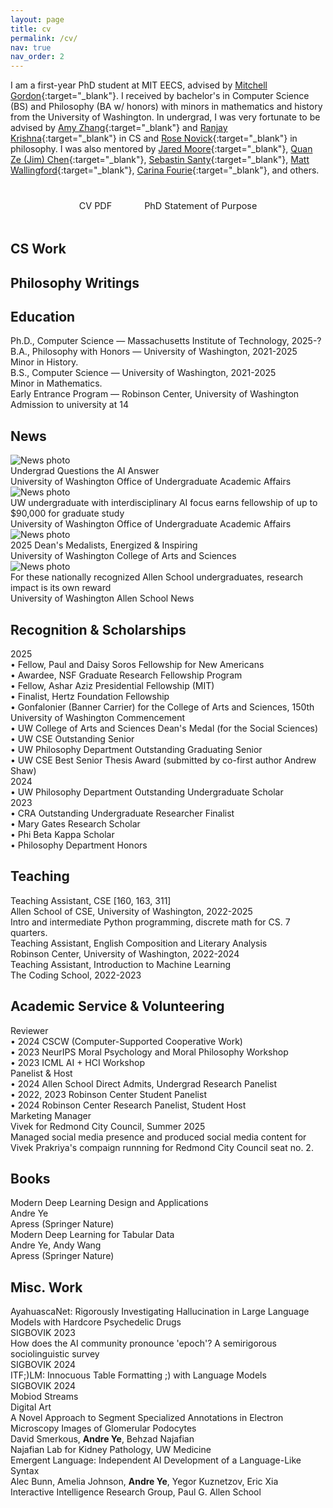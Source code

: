 ```yaml
---
layout: page
title: cv
permalink: /cv/
nav: true
nav_order: 2
---
```


<script>
document.addEventListener('DOMContentLoaded', function() {
    // Load CS papers
    fetch('/assets/json/cs_papers.json')
        .then(response => response.json())
        .then(papers => {
            const container = document.getElementById('cs-papers-container');
            papers.forEach(paper => {
                const paperDiv = createPaperElement(paper, false);
                container.appendChild(paperDiv);
            });
        })
        .catch(error => console.error('Error loading CS papers:', error));

    // Load Philosophy papers
    fetch('/assets/json/philosophy_papers.json')
        .then(response => response.json())
        .then(papers => {
            const container = document.getElementById('philosophy-papers-container');
            papers.forEach(paper => {
                const paperDiv = createPaperElement(paper, true);
                container.appendChild(paperDiv);
            });
        })
        .catch(error => console.error('Error loading philosophy papers:', error));

    function createPaperElement(paper, isPhilosophy) {
        const paperDiv = document.createElement('div');
        paperDiv.className = 'paper-item-compact';
        
        let authorText = paper.authors.map(author => 
            author.includes('Andre Ye') ? `<strong>${author}</strong>` : author
        ).join(', ');

        // Create icon links
        let iconLinksHtml = '';
        if (paper.paper_link) {
            iconLinksHtml += `
                <div class="icon-link" data-tooltip="Paper Link">
                    <a href="${paper.paper_link}" target="_blank">
                        <i class="fas fa-file-alt"></i>
                    </a>
                </div>`;
        }
        if (paper.slides_link) {
            iconLinksHtml += `
                <div class="icon-link" data-tooltip="Slides">
                    <a href="${paper.slides_link}" target="_blank">
                        <i class="fas fa-file-powerpoint"></i>
                    </a>
                </div>`;
        }
        if (paper.poster_link) {
            iconLinksHtml += `
                <div class="icon-link" data-tooltip="Poster">
                    <a href="${paper.poster_link}" target="_blank">
                        <i class="fas fa-image"></i>
                    </a>
                </div>`;
        }
        if (paper.presentation_link) {
            iconLinksHtml += `
                <div class="icon-link" data-tooltip="Presentation">
                    <a href="${paper.presentation_link}" target="_blank">
                        <i class="fas fa-play-circle"></i>
                    </a>
                </div>`;
        }

        let awardHtml = paper.award ? `<div class="paper-award-compact">${paper.award}</div>` : '';
        
        let imageHtml = '';
        if (paper.image_url) {
            imageHtml = `<div class="paper-image-large"><img src="${paper.image_url}" alt="${paper.title}"></div>`;
        }

        paperDiv.innerHTML = `
            <div class="paper-content-wrapper">
                ${imageHtml}
                <div class="paper-main-content">
                    <div class="paper-title-compact">${paper.title}</div>
                    <div class="paper-authors-compact">${authorText}</div>
                    <div class="paper-venue-compact">${paper.conference_full} (${paper.conference_abbrev}) ${paper.conference_year}</div>
                    ${awardHtml}
                </div>
                <div class="paper-icon-links">
                    ${iconLinksHtml}
                </div>
            </div>
        `;
        
        return paperDiv;
    }
});
</script>

<!-- Personal Blurb Space -->
I am a first-year PhD student at MIT EECS, advised by [Mitchell Gordon](https://mgordon.me/){:target="_blank"}.
I received by bachelor's in Computer Science (BS) and Philosophy (BA w/ honors) with minors in mathematics and history from the University of Washington.
In undergrad, I was very fortunate to be advised by [Amy Zhang](https://homes.cs.washington.edu/~axz/){:target="_blank"} and [Ranjay Krishna](https://www.ranjaykrishna.com/index.html){:target="_blank"} in CS and [Rose Novick](https://www.rosenovick.com/){:target="_blank"} in philosophy.
I was also mentored by [Jared Moore](https://jaredmoore.org/){:target="_blank"}, [Quan Ze (Jim) Chen](https://cqz.name/){:target="_blank"}, [Sebastin Santy](https://sebastinsanty.com/){:target="_blank"}, [Matt Wallingford](https://mattwallingford.github.io/){:target="_blank"}, [Carina Fourie](https://phil.washington.edu/people/carina-fourie){:target="_blank"}, and others.

<!-- CV Links -->
<div style="text-align: center; margin: 2rem 0;">
<a href="/assets/pdf/Ye-Resume-Updated.pdf" target="_blank" style="display: inline-block; margin-right: 1rem; margin-bottom: 0.5rem; padding: 0.5rem 1rem; background-color: var(--global-theme-color); color: var(--global-hover-text-color); text-decoration: none; border-radius: 5px; font-size: 0.9rem; transition: all 0.3s ease;" onmouseover="this.style.backgroundColor='var(--global-hover-color)'; this.style.boxShadow='0 0 10px rgba(255, 68, 68, 0.5)';" onmouseout="this.style.backgroundColor='var(--global-theme-color)'; this.style.boxShadow='none';">CV PDF</a>
<a href="/assets/pdf/phd-sop.pdf" target="_blank" style="display: inline-block; margin-bottom: 0.5rem; padding: 0.5rem 1rem; background-color: var(--global-theme-color); color: var(--global-hover-text-color); text-decoration: none; border-radius: 5px; font-size: 0.9rem; transition: all 0.3s ease;" onmouseover="this.style.backgroundColor='var(--global-hover-color)'; this.style.boxShadow='0 0 10px rgba(255, 68, 68, 0.5)';" onmouseout="this.style.backgroundColor='var(--global-theme-color)'; this.style.boxShadow='none';">PhD Statement of Purpose</a>
</div>

<!-- Computer Science Publications -->
<div class="cv-section">
<h2>CS Work</h2>
<div id="cs-papers-container"></div>
</div>

<!-- Philosophy Work -->
<div class="cv-section">
<h2>Philosophy Writings</h2>
<div id="philosophy-papers-container"></div>
</div>

<!-- Education -->
<div class="cv-section">
<h2>Education</h2>

<div class="education-item">
<div class="item-title">Ph.D., Computer Science — Massachusetts Institute of Technology, 2025-?</div>
</div>

<div class="education-item">
<div class="item-title">B.A., Philosophy with Honors — University of Washington, 2021-2025</div>
<div class="item-details">Minor in History.</div>
</div>

<div class="education-item">
<div class="item-title">B.S., Computer Science — University of Washington, 2021-2025</div>
<div class="item-details">Minor in Mathematics.</div>
</div>

<div class="education-item">
<div class="item-title">Early Entrance Program — Robinson Center, University of Washington</div>
<div class="item-details">Admission to university at 14</div>
</div>

</div>

<!-- News -->
<div class="cv-section">
<h2>News</h2>

<div class="news-item-with-photo">
<div class="news-photo">
<img src="/assets/thumbnails/ugrad-questions-the-ai-answer.png" alt="News photo">
</div>
<div class="news-content">
<div class="news-title">Undergrad Questions the AI Answer</div>
<div class="news-venue">University of Washington Office of Undergraduate Academic Affairs</div>
</div>
<div class="news-icon-link">
<a href="https://www.washington.edu/uaa/undergrad-researcher-questions-the-ai-answer/" target="_blank" title="Read Article">
<i class="fas fa-external-link-alt"></i>
</a>
</div>
</div>

<div class="news-item-with-photo">
<div class="news-photo">
<img src="/assets/thumbnails/undergraduate-with-interdisciplinary-focus-earns-fellowship.png" alt="News photo">
</div>
<div class="news-content">
<div class="news-title">UW undergraduate with interdisciplinary AI focus earns fellowship of up to $90,000 for graduate study</div>
<div class="news-venue">University of Washington Office of Undergraduate Academic Affairs</div>
</div>
<div class="news-icon-link">
<a href="https://www.washington.edu/uaa/2025/04/09/uw-undergraduate-earns-fellowship-for-graduate-study/" target="_blank" title="Read Article">
<i class="fas fa-external-link-alt"></i>
</a>
</div>
</div>

<div class="news-item-with-photo">
<div class="news-photo">
<img src="/assets/thumbnails/deans-medalists.png" alt="News photo">
</div>
<div class="news-content">
<div class="news-title">2025 Dean's Medalists, Energized & Inspiring</div>
<div class="news-venue">University of Washington College of Arts and Sciences</div>
</div>
<div class="news-icon-link">
<a href="https://artsci.washington.edu/news/2025-06/2025-deans-medalists-energized-inspiring" target="_blank" title="Read Article">
<i class="fas fa-external-link-alt"></i>
</a>
</div>
</div>

<div class="news-item-with-photo">
<div class="news-photo">
<img src="/assets/thumbnails/research-impact-is-its-own-reward.png" alt="News photo">
</div>
<div class="news-content">
<div class="news-title">For these nationally recognized Allen School undergraduates, research impact is its own reward</div>
<div class="news-venue">University of Washington Allen School News</div>
</div>
<div class="news-icon-link">
<a href="https://news.cs.washington.edu/2024/06/28/for-these-nationally-recognized-allen-school-undergraduates-research-impact-is-its-own-reward/" target="_blank" title="Read Article">
<i class="fas fa-external-link-alt"></i>
</a>
</div>
</div>

</div>

<!-- Recognition & Scholarships Timeline -->
<div class="cv-section">
<h2>Recognition & Scholarships</h2>

<div class="timeline">
<div class="timeline-item">
<div class="timeline-year">2025</div>
<div class="timeline-content">
• Fellow, Paul and Daisy Soros Fellowship for New Americans<br>
• Awardee, NSF Graduate Research Fellowship Program<br>
• Fellow, Ashar Aziz Presidential Fellowship (MIT)<br>
• Finalist, Hertz Foundation Fellowship<br>
• Gonfalonier (Banner Carrier) for the College of Arts and Sciences, 150th University of Washington Commencement<br>
• UW College of Arts and Sciences Dean's Medal (for the Social Sciences)<br>
• UW CSE Outstanding Senior<br>
• UW Philosophy Department Outstanding Graduating Senior<br>
• UW CSE Best Senior Thesis Award (submitted by co-first author Andrew Shaw)
</div>
</div>

<div class="timeline-item">
<div class="timeline-year">2024</div>
<div class="timeline-content">
• UW Philosophy Department Outstanding Undergraduate Scholar
</div>
</div>

<div class="timeline-item">
<div class="timeline-year">2023</div>
<div class="timeline-content">
• CRA Outstanding Undergraduate Researcher Finalist<br>
• Mary Gates Research Scholar<br>
• Phi Beta Kappa Scholar<br>
• Philosophy Department Honors
</div>
</div>
</div>

</div>

<!-- Teaching -->
<div class="cv-section">
<h2>Teaching</h2>

<div class="teaching-item">
<div class="item-title">Teaching Assistant, CSE [160, 163, 311]</div>
<div class="item-institution">Allen School of CSE, University of Washington, 2022-2025</div>
<div class="item-details">Intro and intermediate Python programming, discrete math for CS. 7 quarters.</div>
</div>

<div class="teaching-item">
<div class="item-title">Teaching Assistant, English Composition and Literary Analysis</div>
<div class="item-institution">Robinson Center, University of Washington, 2022-2024</div>
</div>

<div class="teaching-item">
<div class="item-title">Teaching Assistant, Introduction to Machine Learning</div>
<div class="item-institution">The Coding School, 2022-2023</div>
</div>

</div>


<!-- Academic Service -->
<div class="cv-section">
<h2>Academic Service & Volunteering</h2>

<div class="service-item">
<div class="item-title">Reviewer</div>
<div class="item-details">
• 2024 CSCW (Computer-Supported Cooperative Work)<br>
• 2023 NeurIPS Moral Psychology and Moral Philosophy Workshop<br>
• 2023 ICML AI + HCI Workshop
</div>
</div>

<div class="service-item">
<div class="item-title">Panelist & Host</div>
<div class="item-details">
• 2024 Allen School Direct Admits, Undergrad Research Panelist<br>
• 2022, 2023 Robinson Center Student Panelist<br>
• 2024 Robinson Center Research Panelist, Student Host
</div>
</div>

<div class="service-item">
<div class="item-title">Marketing Manager</div>
<div class="item-institution">Vivek for Redmond City Council, Summer 2025</div>
<div class="item-details">
Managed social media presence and produced social media content for Vivek Prakriya's compaign runnning for Redmond City Council seat no. 2.
</div>
</div>

</div>

<!-- Other Publications -->
<div class="cv-section">
<h2>Books</h2>

<div class="paper-item-compact">
<div class="paper-content-wrapper">
<div class="paper-main-content">
<div class="paper-title-compact">Modern Deep Learning Design and Applications</div>
<div class="paper-authors-compact">Andre Ye</div>
<div class="paper-venue-compact">Apress (Springer Nature)</div>
</div>
<div class="paper-icon-links">
<div class="icon-link" data-tooltip="SpringerLink">
<a href="https://link.springer.com/book/10.1007/978-1-4842-7413-2" target="_blank">
<i class="fas fa-external-link-alt"></i>
</a>
</div>
</div>
</div>
</div>

<div class="paper-item-compact">
<div class="paper-content-wrapper">
<div class="paper-main-content">
<div class="paper-title-compact">Modern Deep Learning for Tabular Data</div>
<div class="paper-authors-compact">Andre Ye, Andy Wang</div>
<div class="paper-venue-compact">Apress (Springer Nature)</div>
</div>
<div class="paper-icon-links">
<div class="icon-link" data-tooltip="SpringerLink">
<a href="https://link.springer.com/book/10.1007/978-1-4842-8692-0" target="_blank">
<i class="fas fa-external-link-alt"></i>
</a>
</div>
</div>
</div>
</div>

</div>

<!-- Fun Projects -->
<div class="cv-section">
<h2>Misc. Work</h2>

<div class="paper-item-compact">
<div class="paper-content-wrapper">
<div class="paper-main-content">
<div class="paper-title-compact">AyahuascaNet: Rigorously Investigating Hallucination in Large Language Models with Hardcore Psychedelic Drugs</div>
<div class="paper-venue-compact">SIGBOVIK 2023</div>
</div>
<div class="paper-icon-links">
<div class="icon-link" data-tooltip="Proceedings">
<a href="/assets/pdf/SIGBOVIK_2023.pdf" target="_blank">
<i class="fas fa-file-alt"></i>
</a>
</div>
<div class="icon-link" data-tooltip="Talk PDF">
<a href="/assets/pdf/AyahuascaNet.pdf" target="_blank">
<i class="fas fa-file-pdf"></i>
</a>
</div>
<div class="icon-link" data-tooltip="Viral Tweet">
<a href="https://x.com/deepfates/status/1752052061863387374" target="_blank">
<i class="fab fa-twitter"></i>
</a>
</div>
</div>
</div>
</div>

<div class="paper-item-compact">
<div class="paper-content-wrapper">
<div class="paper-main-content">
<div class="paper-title-compact">How does the AI community pronounce 'epoch'? A semirigorous sociolinguistic survey</div>
<div class="paper-venue-compact">SIGBOVIK 2024</div>
</div>
<div class="paper-icon-links">
<div class="icon-link" data-tooltip="Proceedings">
<a href="/assets/pdf/Epoch_SIGBOVIK_2024.pdf" target="_blank">
<i class="fas fa-file-alt"></i>
</a>
</div>
</div>
</div>
</div>

<div class="paper-item-compact">
<div class="paper-content-wrapper">
<div class="paper-main-content">
<div class="paper-title-compact">ITF;)LM: Innocuous Table Formatting ;) with Language Models</div>
<div class="paper-venue-compact">SIGBOVIK 2024</div>
</div>
<div class="paper-icon-links">
<div class="icon-link" data-tooltip="Proceedings">
<a href="/assets/pdf/Table_SIGBOVIK_2024.pdf" target="_blank">
<i class="fas fa-file-alt"></i>
</a>
</div>
</div>
</div>
</div>

<div class="paper-item-compact">
<div class="paper-content-wrapper">
<div class="paper-main-content">
<div class="paper-title-compact">Mobiod Streams</div>
<div class="paper-venue-compact">Digital Art</div>
</div>
<div class="paper-icon-links">
<div class="icon-link" data-tooltip="Interactive Art">
<a href="https://andre-ye.github.io/mobiod-streams/" target="_blank">
<i class="fas fa-palette"></i>
</a>
</div>
</div>
</div>
</div>

<div class="paper-item-compact">
<div class="paper-content-wrapper">
<div class="paper-main-content">
<div class="paper-title-compact">A Novel Approach to Segment Specialized Annotations in Electron Microscopy Images of Glomerular Podocytes</div>
<div class="paper-authors-compact">David Smerkous, <strong>Andre Ye</strong>, Behzad Najafian</div>
<div class="paper-venue-compact">Najafian Lab for Kidney Pathology, UW Medicine</div>
</div>
<div class="paper-icon-links">
<div class="icon-link" data-tooltip="UW Symposium PDF">
<a href="/assets/pdf/podocyte_seg.pdf" target="_blank">
<i class="fas fa-file-pdf"></i>
</a>
</div>
</div>
</div>
</div>

<div class="paper-item-compact">
<div class="paper-content-wrapper">
<div class="paper-main-content">
<div class="paper-title-compact">Emergent Language: Independent AI Development of a Language-Like Syntax</div>
<div class="paper-authors-compact">Alec Bunn, Amelia Johnson, <strong>Andre Ye</strong>, Yegor Kuznetzov, Eric Xia</div>
<div class="paper-venue-compact">Interactive Intelligence Research Group, Paul G. Allen School</div>
</div>
<div class="paper-icon-links">
<div class="icon-link" data-tooltip="eScience Poster">
<a href="/assets/pdf/emergent_language.pdf" target="_blank">
<i class="fas fa-image"></i>
</a>
</div>
</div>
</div>
</div>

</div>
